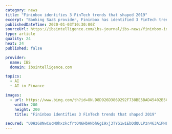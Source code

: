 ```yaml
---
category: news
title: "Fininbox identifies 3 FinTech trends that shaped 2019"
excerpt: "Banking SaaS provider, Fininbox has identified 3 FinTech trends that have shaped the industry in 2019. Fininbox has pointed out that the three trends are the increasing importance of AI among FinTechs, large number of banks adapting to FinTechs and the revival of blockchain. The solutions provider states the prediction that the FinTech sector ..."
publishedDateTime: 2020-01-03T10:30:00Z
sourceUrl: https://ibsintelligence.com/ibs-journal/ibs-news/fininbox-identifies-3-fintech-trends-that-shaped-2019/
type: article
quality: 24
heat: 24
published: false

provider:
  name: IBS
  domain: ibsintelligence.com

topics:
  - AI
  - AI in Finance

images:
  - url: https://www.bing.com/th?id=ON.D8D926D3869292F738BE5BAD45402B5C
    width: 200
    height: 200
    title: "Fininbox identifies 3 FinTech trends that shaped 2019"

secured: "U0HzG8NwCucM0hxzkcfrtON6HbHNbhGgI9xj3TYG1w1EbQdQULPzn463AiPHL1iQ4c15zhDaqwVqLc9ngAy7vHQxH+Pp8LUb95z3wRdj4uFoKTfjzeC/TcZpsCfICntfzOzn4+ZKfPfBPWrlafqBvF+LbVAKeq73iiimMZ5Xdo0bnPDNTdJAnZ4UzT3+csmJLxms6XvXYSLcTJT4vAf25Q3/M9N4dhFfHeEIku2A473xVaCmuYBdolBlFRcXTfd6A/sPI9v4h33Fp4wn5w8J5w==;npjju9sNbp+A+DgFRAvs4w=="
---
```


